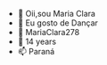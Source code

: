 - 👋 Oii,sou Maria Clara
- 👀 Eu gosto de Dançar
- 🌱 MariaClara278
- 💞️ 14 years
- 📫 Paraná

<!---
MariaClara278/MariaClara278 is a ✨ special ✨ repository because its `README.md` (this file) appears on your GitHub profile.
You can click the Preview link to take a look at your changes.
--->
